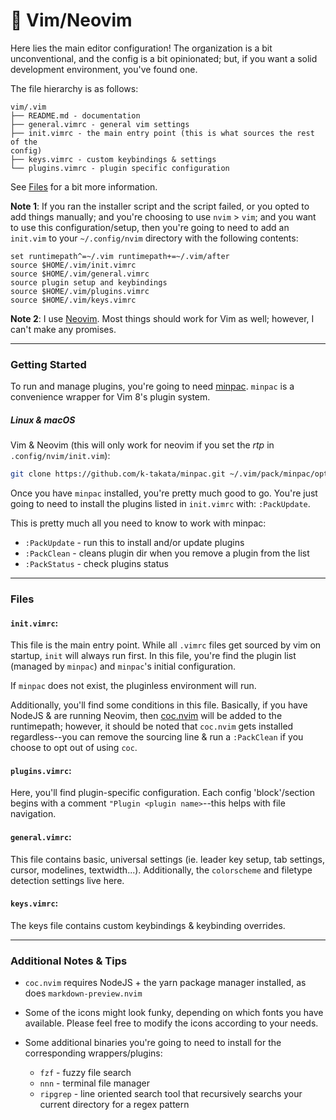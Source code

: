 :memo: Vim/Neovim
======

Here lies the main editor configuration!  The organization is a bit
unconventional, and the config is a bit opinionated; but, if you want a solid
development environment, you've found one.

The file hierarchy is as follows:

```
vim/.vim
├── README.md - documentation
├── general.vimrc - general vim settings
├── init.vimrc - the main entry point (this is what sources the rest of the
config)
├── keys.vimrc - custom keybindings & settings
└── plugins.vimrc - plugin specific configuration
```

See [Files](#files) for a bit more information.

**Note 1**: If you ran the installer script and the script failed, or you opted
to add things manually;
and you're choosing to use `nvim` > `vim`; and you want to use this configuration/setup, then you're going to need to add an `init.vim` to your `~/.config/nvim`
directory with the following contents:

```
set runtimepath^=~/.vim runtimepath+=~/.vim/after
source $HOME/.vim/init.vimrc
source $HOME/.vim/general.vimrc
source plugin setup and keybindings
source $HOME/.vim/plugins.vimrc
source $HOME/.vim/keys.vimrc
```

**Note 2**: I use [Neovim](https://neovim.io/).  Most things should work for Vim as well; however, I
can't make any promises.

----

### Getting Started

To run and manage plugins, you're going to need [minpac](https://github.com/k-takata/minpac).  `minpac` is a convenience wrapper for Vim 8's plugin system.

##### Linux & macOS

Vim & Neovim (this will only work for neovim if you set the *rtp* in `.config/nvim/init.vim`):

```sh
git clone https://github.com/k-takata/minpac.git ~/.vim/pack/minpac/opt/minpac
```

Once you have `minpac` installed, you're pretty much good to go.  You're just
going to need to install the plugins listed in `init.vimrc` with: `:PackUpdate`.

This is pretty much all you need to know to work with minpac:
* `:PackUpdate` - run this to install and/or update plugins
* `:PackClean` - cleans plugin dir when you remove a plugin from the list
* `:PackStatus` - check plugins status

---

### Files

#### `init.vimrc`:

This file is the main entry point.  While all `.vimrc` files get sourced by vim
on startup, `init` will always run first.  In this file, you're find the plugin
list (managed by `minpac`) and `minpac`'s initial configuration.

If `minpac` does not exist, the pluginless environment will run.

Additionally, you'll find some conditions in this file.  Basically, if you have
NodeJS & are running Neovim, then [coc.nvim](https://github.com/neoclide/coc.nvim) will be added to the runtimepath;
however, it should be noted that `coc.nvim` gets installed regardless--you can
remove the sourcing line & run a `:PackClean` if you choose to opt out of using
`coc`.

#### `plugins.vimrc`:

Here, you'll find plugin-specific configuration.  Each config 'block'/section
begins with a comment `"Plugin <plugin name>`--this helps with file navigation.

#### `general.vimrc`:

This file contains basic, universal settings (ie. leader key setup, tab settings, cursor,
modelines, textwidth...).  Additionally, the `colorscheme` and filetype detection
settings live here.

#### `keys.vimrc`:

The keys file contains custom keybindings & keybinding overrides.

----

### Additional Notes & Tips

* `coc.nvim` requires NodeJS + the yarn package manager installed, as does `markdown-preview.nvim`
* Some of the icons might look funky, depending on which fonts you have available.
  Please feel free to modify the icons according to your needs.
* Some additional binaries you're going to need to install for the corresponding
  wrappers/plugins:

    * `fzf` - fuzzy file search
    * `nnn` - terminal file manager
    * `ripgrep` - line oriented search tool that recursively searchs your
      current directory for a regex pattern 
